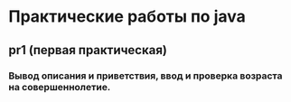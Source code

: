 # Практические работы по java 
## pr1 (первая практическая)
### Вывод описания и приветствия, ввод и проверка возраста на совершеннолетие.
